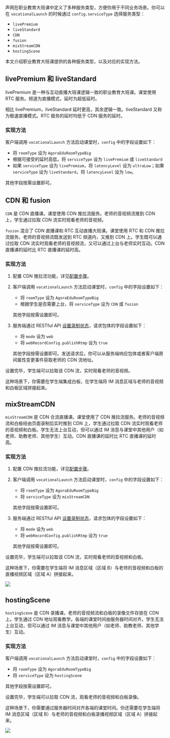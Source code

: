 声网在职业教育大班课中定义了多种服务类型，方便你用于不同业务场景。你可以在 `vocationalLaunch` 的时候通过 `config.serviceType` 选择服务类型：

- `livePremium`
- `liveStandard`
- `CDN`
- `fusion`
- `mixStreamCDN`
- `hostingScene`

本文介绍职业教育大班课提供的各种服务类型，以及对应的实现方法。

## livePremium 和 liveStandard

livePremium 是一种与互动直播大班课逻辑一致的职业教育大班课。课堂使用 RTC 服务。频道为直播模式，延时为超低延时。

相比 livePremium，liveStandard 延时更高，其余逻辑一致。liveStandard 又称为极速直播模式。RTC 服务的延时均低于 CDN 服务的延时。

### 实现方法

客户端调用 `vocationalLaunch` 方法启动课堂时，`config` 中的字段设置如下：

- 将 `roomType` 设为 `AgoraEduRoomTypeBig`
- 根据可接受的延时高低，将 `serviceType` 设为 `livePremium` 或 `liveStandard`
- 如果 `serviceType` 设为 `livePremium`，将 `latencyLevel` 设为 `ultraLow`；如果 `serviceType` 设为 `liveStandard`，将 `latencyLevel` 设为 `low`。

其他字段按需设置即可。

## CDN 和 fusion

`CDN` 是 CDN 直播课。课堂使用 CDN 推拉流服务。老师的音视频流推到 CDN 上，学生通过拉取 CDN 流实时观看老师的音视频。

`fusion` 混合了 CDN 直播课和 RTC 互动直播大班课。课堂使用 RTC 和 CDN 推拉流服务。老师的音视频流既发送到 RTC 频道内，又推到 CDN 上。学生既可以通过拉取 CDN 流实时观看老师的音视频流，又可以通过上台与老师实时互动。CDN 直播课的延时比 RTC 直播课的延时高。

### 实现方法

1. 配置 CDN 推拉流功能，详见[配置步骤](./agora_class_configure?platform=iOS#配置-cdn-推拉流功能)。
2. 客户端调用 `vocationalLaunch` 方法启动课堂时，`config` 中的字段设置如下：

    - 将 `roomType` 设为 `AgoraEduRoomTypeBig`
    - 根据学生是否需要上台，将 `serviceType` 设为 `CDN` 或 `fusion`

    其他字段按需设置即可。

3. 服务端通过 RESTful API [设置录制状态](./agora_class_restful_api?platform=All%20Platforms#设置录制状态)，请求包体的字段设置如下：

    - 将 `mode` 设为 `web`
    - 将 `webRecordConfig.publishRtmp` 设为 `true`

    其他字段按需设置即可。发送请求后，你可以从服务端响应包体或者客户端房间属性变更事件获取老师的 CDN 流地址。

设置完毕，学生端可以拉取该 CDN 流，实时观看老师的音视频。

这种场景下，你需要在学生端集成白板，在学生端将 IM 消息区域与老师的音视频和白板区域拼接起来。

## mixStreamCDN

`mixStreamCDN` 是 CDN 合流直播课。课堂使用了 CDN 推拉流服务。老师的音视频流和白板经由页面录制后实时推到 CDN 上，学生通过拉取 CDN 流实时观看老师的音视频和白板。学生无法上台互动，但可以通过 IM 消息与课堂中其他用户（如老师、助教老师、其他学生）互动。CDN 直播课的延时比 RTC 直播课的延时高。

### 实现方法

1. 配置 CDN 推拉流功能，详见[配置步骤](./agora_class_configure?platform=iOS#配置-cdn-推拉流功能)。
2. 客户端调用 `vocationalLaunch` 方法启动课堂时，`config` 中的字段设置如下：

    - 将 `roomType` 设为 `AgoraEduRoomTypeBig`
    - 将 `serviceType` 设为 `mixStreamCDN`

    其他字段按需设置即可。

3. 服务端通过 RESTful API [设置录制状态](./agora_class_restful_api?platform=All%20Platforms#设置录制状态)，请求包体的字段设置如下：

    - 将 `mode` 设为 `web`
    - 将 `webRecordConfig.publishRtmp` 设为 `true`

    其他字段按需设置即可。


设置完毕，学生端可以拉取该 CDN 流，实时观看老师的音视频和白板。

这种场景下，你需要在学生端将 IM 消息区域（区域 B）与老师的音视频和白板的直播视频区域（区域 A）拼接起来。

![](https://web-cdn.agora.io/docs-files/1659949727363)


## hostingScene

`hostingScene` 是 CDN 录播课。老师的音视频流和白板的录像文件存放在 CDN 上。学生通过 CDN 地址观看教学。各端的课堂时间由服务器时间对齐。学生无法上台互动，但可以通过 IM 消息与课堂中其他用户（如老师、助教老师、其他学生）互动。

### 实现方法

客户端调用 `vocationalLaunch` 方法启动课堂时，`config` 中的字段设置如下：

- 将 `roomType` 设为 `AgoraEduRoomTypeBig`
- 将 `serviceType` 设为 `hostingScene`

其他字段按需设置即可。

设置完毕，学生端可以拉取 CDN 流，观看老师的音视频和白板录像。

这种场景下，你需要通过服务器时间对齐各端的课堂时间。你还需要在学生端将 IM 消息区域（区域 B）与老师的音视频和白板录播视频区域（区域 A）拼接起来。

![](https://web-cdn.agora.io/docs-files/1659949727363)

